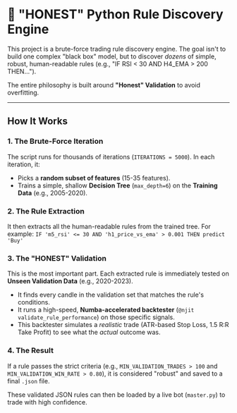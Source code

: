 # 🐍 "HONEST" Python Rule Discovery Engine

This project is a brute-force trading rule discovery engine. The goal isn't to build one complex "black box" model, but to discover *dozens* of simple, robust, human-readable rules (e.g., "IF RSI < 30 AND H4_EMA > 200 THEN...").

The entire philosophy is built around **"Honest" Validation** to avoid overfitting.

---

## How It Works

### 1. The Brute-Force Iteration
The script runs for thousands of iterations (`ITERATIONS = 5000`). In each iteration, it:
* Picks a **random subset of features** (15-35 features).
* Trains a simple, shallow **Decision Tree** (`max_depth=6`) on the **Training Data** (e.g., 2005-2020).

### 2. The Rule Extraction
It then extracts all the human-readable rules from the trained tree. For example:
`IF 'm5_rsi' <= 30 AND 'h1_price_vs_ema' > 0.001 THEN predict 'Buy'`

### 3. The "HONEST" Validation
This is the most important part. Each extracted rule is immediately tested on **Unseen Validation Data** (e.g., 2020-2023).

* It finds every candle in the validation set that matches the rule's conditions.
* It runs a high-speed, **Numba-accelerated backtester** (`@njit validate_rule_performance`) on those specific signals.
* This backtester simulates a *realistic* trade (ATR-based Stop Loss, 1.5 R:R Take Profit) to see what the *actual* outcome was.

### 4. The Result
If a rule passes the strict criteria (e.g., `MIN_VALIDATION_TRADES > 100` and `MIN_VALIDATION_WIN_RATE > 0.80`), it is considered "robust" and saved to a final `.json` file.

These validated JSON rules can then be loaded by a live bot (`master.py`) to trade with high confidence.
